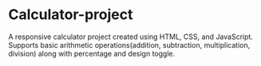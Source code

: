 # Calculator-project  
A responsive calculator project created using HTML, CSS, and JavaScript. Supports basic arithmetic operations(addition, subtraction, multiplication, division) along with percentage and design toggle.
